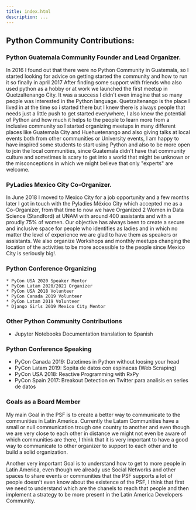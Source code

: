```yaml
---
title: index.html
description: ...
---
```


## Python Community Contributions:


### Python Guatemala Community Founder and Lead Organizer.


In 2016 I found out that there were no Python Community in Guatemala, so I started looking for advice on getting started the community and how to run it so finally in april 2017 After finding some support with friends who also used python as a hobby or at work we launched the first meetup in Quetzaltenango City. It was a success I didn't even imagine that so many people was interested in the Python language. Quetzaltenango is the place I lived in at the time so i started there but I knew there is always people that needs just a little push to get started everywhere, I also knew the potential of Python and how much it helps to the people to learn more from a inclusive community so I started organizing meetups in many different places like Guatemala City and Huehuetenango and also giving talks at local events both from other communities or University events, I am happy to have inspired some students to start using Python and also to be more open to join the local communities, since Guatemala didn't have that community culture and sometimes is scary to get into a world that might be unknown or the misconceptions in which we might believe that only "experts" are welcome. 


### PyLadies Mexico City Co\-Organizer.


In June 2018 I moved to Mexico City for a job opportunity and a few months later I got in touch with the Pyladies México City which accepted me as a Co\-Organizer, from that time to now we have Organized 2 Women in Data Science (Standford) at UNAM with around 400 assistants and with a proudly 75% of women. Our objective has always been to create a secure and inclusive space for people who identifies as ladies and in which no matter the level of experience we are glad to have them as speakers or assistants. We also organize Workshops and monthly meetups changing the location of the activities to be more accessible to the people since Mexico City is seriously big!.


### Python Conference Organizing



```
* PyCon USA 2020 Speaker Mentor
* PyCon Latam 2020/2021 Organizer
* PyCon USA 2018 Volunteer
* PyCon Canada 2019 Volunteer
* PyCon Latam 2019 Volunteer
* Django Girls 2019 Mexico City Mentor

```

### Other Python Community Contributions


* Jupyter Notebooks Documentation translation to Spanish


### Python Conference Speaking


* PyCon Canada 2019: Datetimes in Python without loosing your head
* PyCon Latam 2019: Sopita de datos con espinacas (Web Scraping)
* PyCon USA 2018: Reactive Programming with RxPy
* PyCon Spain 2017: Breakout Detection en Twitter para analisis en series de datos


### Goals as a Board Member


My main Goal in the PSF is to create a better way to communicate to the communities in Latin America. 
Currently the Latam Communities have a small or null communication trough one country to another and even though we are very close to each other in distance we might not even be aware of which communities are there, I think that it is very important to have a good way to communicate to other organizer to support to each other and to build a solid organization.


Another very important Goal is to understand how to get to more people in Latin America, even though we already use Social Networks and other spaces to share events or communities that the PSF supports a lot of people doesn't even know about the existence of the PSF, I think that first we need to understand which are the chanels to reach that people and then implement a strategy to be more present in the Latin America Developers Community.


